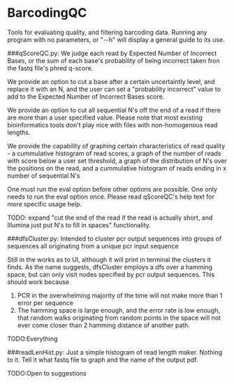 # BarcodingQC
Tools for evaluating quality, and filtering barcoding data.
Running any program with no parameters, or "--h" will display a general guide to its use.

###qScoreQC.py:
We judge each read by Expected Number of Incorrect Bases, or the sum of each base's probability of being incorrect taken fron the fastq file's phred q-score.

We provide an option to cut a base after a certain uncertaintly level, and replace it with an N, and the user can set a "probability incorrect" value to add to the Expected Number of Incorrect Bases score.

We provide an option to cut all sequential N's off the end of a read if there are more than a user specified value. Please note that most existing bioinformatics tools don't play nice with files with non-homogenous read lengths.

We provide the capability of graphing certain characteristics of read quality - a cummulative histogram of read scores, a graph of the number of reads with score below a user set threshold, a graph of the distribution of N's over the positions on the read, and a cummulative histogram of reads ending in x number of sequential N's

One must run the eval option before other options are possible. One only needs to run the eval option once. Please read qScoreQC's help text for more specific usage help.

TODO: expand "cut the end of the read if the read is actually short, and Illumina just put N's to fill in spaces" functionality.

###dfsCluster.py:
Intended to cluster pcr output sequences into groups of sequences all originating from a unique pcr input sequence

Still in the works as to UI, although it will print in terminal the clusters it finds. As the name suggests, dfsCluster employs a dfs over a hamming space, but can only visit nodes specified by pcr output sequences. This should work because

1. PCR in the overwhelming majority of the time will not make more than 1 error per sequence
2. The hamming space is large enough, and the error rate is low enough, that random walks originating from random points in the space will not ever come closer than 2 hamming distance of another path.

TODO:Everything

###readLenHist.py:
Just a simple histogram of read length maker. Nothing to it. Tell it what fastq file to graph and the name of the output pdf.

TODO:Open to suggestions
